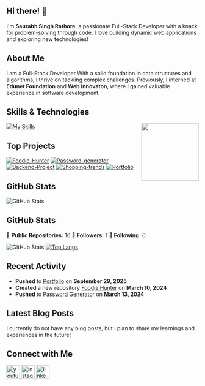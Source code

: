 ## Hi there! 👋

I'm **Saurabh Singh Rathore**, a passionate Full-Stack Developer with a knack for problem-solving through code. I love building dynamic web applications and exploring new technologies!

## About Me

I am a Full-Stack Developer  With a solid foundation in data structures and algorithms, I thrive on tackling complex challenges. Previously, I interned at **Edunet Foundation** and **Web Innovaton**, where I gained valuable experience in software development.

## Skills & Technologies

[![My Skills](https://skillicons.dev/icons?i=js,react,nodejs,express,mongodb,mysql,html,css,bootstrap,tailwind,nextjs,flask,py,vercel,vscode,git,github&perline=8)](https://skillicons.dev)
<img align="right" height="150" src="https://i.imgflip.com/65efzo.gif"  />

## Top Projects
[![**Foodie-Hunter**](https://github-readme-stats.vercel.app/api/pin/?username=saurabh-code-dev&repo=Foodie-Hunter&theme=dark)](https://github.com/saurabh-code-dev/Foodie-Hunter)
[![**Password-generator**](https://github-readme-stats.vercel.app/api/pin/?username=saurabh-code-dev&repo=Password-generator&theme=dark)](https://github.com/saurabh-code-dev/Password-generator)
[![**Backend-Project**](https://github-readme-stats.vercel.app/api/pin/?username=saurabh-code-dev&repo=Backend-Project&theme=dark)](https://github.com/saurabh-code-dev/Backend-Project)
[![**Shopping-trends**](https://github-readme-stats.vercel.app/api/pin/?username=saurabh-code-dev&repo=Shopping-trends&theme=dark)](https://github.com/saurabh-code-dev/Shopping-trends)
[![**Portfolio**](https://github-readme-stats.vercel.app/api/pin/?username=saurabh-code-dev&repo=Portfolio&theme=dark)](https://github.com/saurabh-code-dev/Portfolio)

## GitHub Stats
![GitHub Stats](https://github-readme-stats.vercel.app/api?username=saurabh-code-dev&show_icons=true&theme=radical)






## GitHub Stats
🌟 **Public Repositories:** 16
👥 **Followers:** 1
🔗 **Following:** 0

![GitHub Stats](https://github-readme-stats.vercel.app/api?username=saurabh-code-dev&show_icons=true&theme=radical)
[![Top Langs](https://github-readme-stats.vercel.app/api/top-langs/?username=saurabh-code-dev&layout=compact&theme=dark)](https://github.com/anuraghazra/github-readme-stats)

## Recent Activity

- **Pushed** to [Portfolio](https://github.com/saurabh-code-dev/Portfolio) on **September 29, 2025**
- **Created** a new repository [Foodie Hunter](https://github.com/saurabh-code-dev/Foodie-Hunter) on **March 10, 2024**
- **Pushed** to [Password Generator](https://github.com/saurabh-code-dev/Password-generator) on **March 13, 2024**

## Latest Blog Posts

I currently do not have any blog posts, but I plan to share my learnings and experiences in the future!

## Connect with Me

<div align="left">
  <a href="https://www.youtube.com/@built-with-saurabh" target="_blank">
    <img src="https://img.shields.io/static/v1?message=Youtube&logo=youtube&label=&color=FF0000&logoColor=white&labelColor=&style=for-the-badge" height="35" alt="youtube logo"  />
  </a>
  <a href="https://www.instagram.com/sau.rabhthakur23?igsh=amY5aDJmOGJyNGI1" target="_blank">
    <img src="https://img.shields.io/static/v1?message=Instagram&logo=instagram&label=&color=E4405F&logoColor=white&labelColor=&style=for-the-badge" height="35" alt="instagram logo"  />
  </a>
  <a href="https://www.linkedin.com/in/saurabh023/" target="_blank">
    <img src="https://img.shields.io/static/v1?message=LinkedIn&logo=linkedin&label=&color=0077B5&logoColor=white&labelColor=&style=for-the-badge" height="35" alt="linkedin logo"  />
  </a>
</div>

